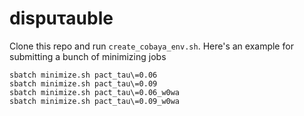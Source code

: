 # dispuτauble

Clone this repo and run `create_cobaya_env.sh`. Here's an example for submitting a bunch of minimizing jobs

```
sbatch minimize.sh pact_tau\=0.06
sbatch minimize.sh pact_tau\=0.09
sbatch minimize.sh pact_tau\=0.06_w0wa
sbatch minimize.sh pact_tau\=0.09_w0wa
```
